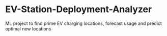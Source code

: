 # EV-Station-Deployment-Analyzer
ML project to find prime EV charging locations, forecast usage and predict optimal new locations 
